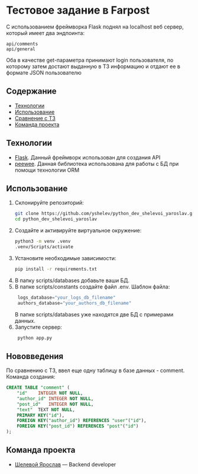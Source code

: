 
# Тестовое задание в Farpost
С использованием фреймворка Flask поднял на localhost веб сервер, который имеет два эндпоинта: 
```
api/comments
api/general
```
Оба в качестве get-параметра принимают login пользователя, по которому затем достают выданную в ТЗ информацию и отдают ее в формате JSON пользователю
 

## Содержание
- [Технологии](#технологии)
- [Использование](#использование)
- [Сравнение с ТЗ](#нововведения)
- [Команда проекта](#команда-проекта)

## Технологии
- [Flask](https://flask.palletsprojects.com/). Данный фреймворк использован для создания API 
- [peewee](https://docs.peewee-orm.com/). Данная библиотека использована для  работы с БД при помощи технологии ORM

## Использование
 1. Склонируйте репозиторий: 
	 ```sh
	 git clone https://github.com/yshelev/python_dev_shelevoi_yaroslav.git
	 cd python_dev_shelevoi_yaroslav
	 ```
 2. Создайте и активируйте виртуальное окружение: 
	 ```sh
	 python3 -m venv .venv
	 .venv/Scripts/activate
	```
3. Установите необходимые зависимости:  	
	 ```sh
	 pip install -r requirements.txt
	 ```
 4. В папку scripts/databases добавьте ваши БД. 
 5. В папке scripts/constants создайте файл .env. Шаблон файла: 
	```python
	 logs_database="your_logs_db_filename"
	 authors_database="your_authors_db_filename"
	 ```
	 В папке scripts/databases уже находятся две БД с примерами данных. 
4. Запустите сервер:
	```sh
	 python app.py 
	 ```

## Нововведения 
По сравнению с ТЗ, ввел еще одну таблицу в базе данных - comment. 
Команда создания: 
```sql
CREATE TABLE "comment" (
	"id"	INTEGER NOT NULL,
	"author_id"	INTEGER NOT NULL,
	"post_id"	INTEGER NOT NULL,
	"text"	TEXT NOT NULL,
	PRIMARY KEY("id"),
	FOREIGN KEY("author_id") REFERENCES "user"("id"),
	FOREIGN KEY("post_id") REFERENCES "post"("id")
);
 ```


## Команда проекта


- [Шелевой Ярослав](https://github.com/yshelev) — Backend developer
